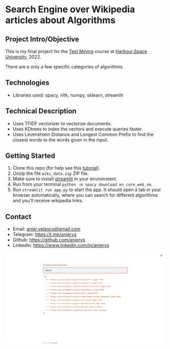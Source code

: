 # Search Engine over Wikipedia articles about Algorithms

## Project Intro/Objective
This is my final project for the [Text Mining](https://harbour.space/computer-science/courses/text-mining-sergey-khoroshenkikh-487) course at [Harbour.Space University](https://harbour.space), 2022.

There are a only a few specific categories of algorithms.

## Technologies
- Libraries used: spacy, nltk, numpy, sklearn, streamlit

## Technical Description
- Uses TFIDF vectorizer to vectorize documents.
- Uses KDtrees to index the vectors and execute queries faster.
- Uses Levenshtein Distance and Longest Common Prefix to find the closest words to the words given in the input.
## Getting Started

1. Clone this repo (for help see this [tutorial](https://help.github.com/articles/cloning-a-repository/)).
2. Unzip the file `wiki_data.zip` ZIP file.
3. Make sure to install [streamlit](https://streamlit.io) in your environment.
4. Run from your terminal `python -m spacy download en_core_web_sm`.
5. Run `streamlit run app.py` to start the app. It should open a tab in your browser automatically, where you can search for different algorithms and you'll receive wikipedia links.

## Contact
* Email: anier.velasco@gmail.com
* Telegram: https://t.me/aniervs
* Github: https://github.com/aniervs
* LinkedIn: https://www.linkedin.com/in/aniervs

<img src="demo.png" />
